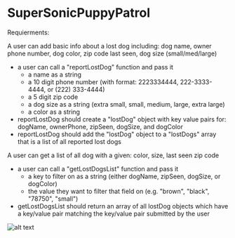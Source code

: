 # SuperSonicPuppyPatrol

Requierments:

A user can add basic info about a lost dog including: dog name, owner phone number, dog color, zip code last seen, dog size (small/med/large)

- a user can call a "reportLostDog" function and pass it
   - a name as a string
   - a 10 digit phone number (with format: 2223334444, 222-3333-4444, or (222) 333-4444)
   - a 5 digit zip code
   - a dog size as a string (extra small, small, medium, large, extra large)
   - a color as a string
- reportLostDog should create a "lostDog" object with key value pairs for: dogName, ownerPhone, zipSeen, dogSize, and dogColor
- reportLostDog should add the "lostDog" object to a "lostDogs" array that is a list of all reported lost dogs

A user can get a list of all dog with a given: color, size, last seen zip code
- a user can call a "getLostDogsList" function and pass it
  - a key to filter on as a string (either dogName, zipSeen, dogSize, or dogColor)
  - the value they want to filter that field on (e.g. "brown", "black", "78750", "small")
- getLostDogsList should return an array of all lostDog objects which have a key/value pair matching the key/value pair submitted by the user


![alt text](https://media.giphy.com/media/3boPPdHk2ueo8/giphy.gif)
